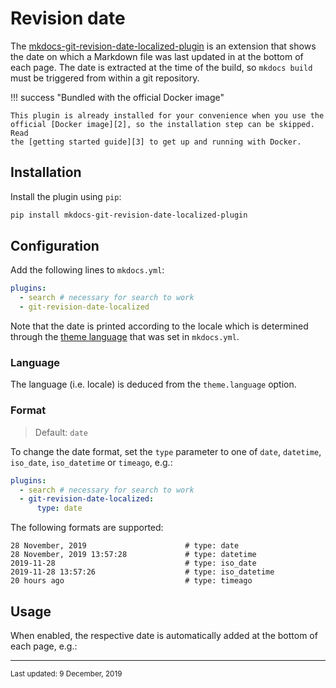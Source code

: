# Revision date

The [mkdocs-git-revision-date-localized-plugin][1] is an extension that shows
the date on which a Markdown file was last updated in at the bottom of each
page. The date is extracted at the time of the build, so `mkdocs build` must be
triggered from within a git repository.

!!! success "Bundled with the official Docker image"

    This plugin is already installed for your convenience when you use the
    official [Docker image][2], so the installation step can be skipped. Read
    the [getting started guide][3] to get up and running with Docker.

  [1]: https://github.com/timvink/mkdocs-git-revision-date-localized-plugin
  [2]: https://hub.docker.com/r/squidfunk/mkdocs-material/
  [3]: ../getting-started.md#with-docker-recommended

## Installation

Install the plugin using `pip`:

``` sh
pip install mkdocs-git-revision-date-localized-plugin
```

## Configuration

Add the following lines to `mkdocs.yml`:

``` yaml
plugins:
  - search # necessary for search to work
  - git-revision-date-localized
```

Note that the date is printed according to the locale which is determined
through the [theme language][2] that was set in `mkdocs.yml`.

  [2]: ../getting-started.md/#language

### Language

The language (i.e. locale) is deduced from the `theme.language` option.

### Format

> Default: `date`

To change the date format, set the `type` parameter to one of `date`,
`datetime`, `iso_date`, `iso_datetime` or `timeago`, e.g.:

``` yaml
plugins:
  - search # necessary for search to work
  - git-revision-date-localized:
      type: date
```

The following formats are supported:

``` gnuplot
28 November, 2019                      # type: date
28 November, 2019 13:57:28             # type: datetime
2019-11-28                             # type: iso_date
2019-11-28 13:57:26                    # type: iso_datetime
20 hours ago                           # type: timeago
```

## Usage

When enabled, the respective date is automatically added at the bottom of each
page, e.g.:

---

<small>
  Last updated: 9 December, 2019
</small>
